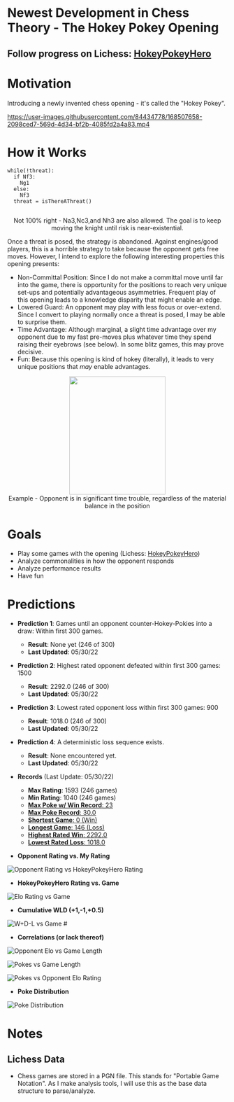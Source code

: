 # Newest Development in Chess Theory - The Hokey Pokey Opening
## Follow progress on Lichess: [HokeyPokeyHero](https://lichess.org/@/HokeyPokeyHero)
# Motivation
Introducing a newly invented chess opening - it's called the "Hokey Pokey". 

https://user-images.githubusercontent.com/84434778/168507658-2098ced7-569d-4d34-bf2b-4085fd2a4a83.mp4

# How it Works
```
while(!threat):
  if Nf3:
    Ng1
  else:
    Nf3
  threat = isThereAThreat()
   
```
<p align="center">Not 100% right - Na3,Nc3,and Nh3 are also allowed. The goal is to keep moving the knight until risk is near-existential.</p>

Once a threat is posed, the strategy is abandoned. Against engines/good players, this is a horrible strategy to take because the opponent gets free moves. However, I intend to explore the following interesting properties this opening presents:
- Non-Committal Position: Since I do not make a committal move until far into the game, there is opportunity for the positions to reach very unique set-ups and potentially advantageous asymmetries. Frequent play of this opening leads to a knowledge disparity that might enable an edge.
- Lowered Guard: An opponent may play with less focus or over-extend. Since I convert to playing normally once a threat is posed, I may be able to surprise them.
- Time Advantage: Although marginal, a slight time advantage over my opponent due to my fast pre-moves plus whatever time they spend raising their eyebrows (see below). In some blitz games, this may prove decisive.
- Fun: Because this opening is kind of hokey (literally), it leads to very unique positions that *may* enable advantages.
<p align="center"><img width=220 height=270 src=https://user-images.githubusercontent.com/84434778/169719125-44f0e78d-00a1-4b00-ad83-adf8d38ecbe7.png><br>
  Example - Opponent is in significant time trouble, regardless of the material balance in the position</p>


# Goals
- Play some games with the opening (Lichess: [HokeyPokeyHero](https://lichess.org/@/HokeyPokeyHero))
- Analyze commonalities in how the opponent responds 
- Analyze performance results
- Have fun
# Predictions
- **Prediction 1**: Games until an opponent counter-Hokey-Pokies into a draw: Within first 300 games.
  - **Result**: None yet (246 of 300)
  - **Last Updated**: 05/30/22
- **Prediction 2**: Highest rated opponent defeated within first 300 games: 1500
  - **Result**: 2292.0 (246 of 300)
  - **Last Updated**: 05/30/22
- **Prediction 3**: Lowest rated opponent loss within first 300 games: 900
  - **Result**: 1018.0 (246 of 300)
  - **Last Updated**: 05/30/22
- **Prediction 4**: A deterministic loss sequence exists.
  - **Result**: None encountered yet.
  - **Last Updated**: 05/30/22




- **Records** (Last Update: 05/30/22)
  - **Max Rating**: 1593 (246 games)
  - **Min Rating**: 1040 (246 games)
  - <a href=https://lichess.org/IzSMbpTY>**Max Poke w/ Win Record**: 23</a>
  - <a href=https://lichess.org/TxYEDFpd>**Max Poke Record**: 30.0</a>
  - <a href=https://lichess.org/uJ4TD3r4>**Shortest Game**: 0 (Win)</a>
  - <a href=https://lichess.org/QGZHV8PE>**Longest Game**: 146 (Loss)</a>
  - <a href=https://lichess.org/P2q32GUI>**Highest Rated Win**: 2292.0</a>
  - <a href=https://lichess.org/GP0UDQnc>**Lowest Rated Loss**: 1018.0</a>

- **Opponent Rating vs. My Rating**

![Opponent Rating vs  HokeyPokeyHero Rating](https://user-images.githubusercontent.com/84434778/171097036-236a3949-1894-4f87-a958-0b7eb5edfb14.png)


- **HokeyPokeyHero Rating vs. Game**
 
![Elo Rating vs  Game](https://user-images.githubusercontent.com/84434778/171097008-0abe8bdf-48f6-40b3-923a-2091514a9596.png)




- **Cumulative WLD (+1,-1,+0.5)**

![W+D-L vs  Game #](https://user-images.githubusercontent.com/84434778/171097051-96a0ac83-0065-416b-a079-dbe502412a21.png)



- **Correlations (or lack thereof)**

![Opponent Elo vs  Game Length](https://user-images.githubusercontent.com/84434778/171097022-786011a4-a91b-42a6-899c-f688e4d92ca2.png)

![Pokes vs  Game Length](https://user-images.githubusercontent.com/84434778/171097046-ed9e6448-588f-4028-9c20-fa5563af7bb5.png)

![Pokes vs  Opponent Elo Rating](https://user-images.githubusercontent.com/84434778/171097064-d2a3dc8a-2b94-4b24-8174-66750e377df4.png)


- **Poke Distribution**

![Poke Distribution](https://user-images.githubusercontent.com/84434778/171097068-4f4507b0-3167-48c9-9253-e1462576aa12.png)





# Notes
## Lichess Data
- Chess games are stored in a PGN file. This stands for "Portable Game Notation". As I make analysis tools, I will use this as the base data structure to parse/analyze.
